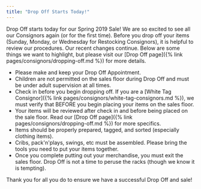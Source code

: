 ```yaml
---
title: "Drop Off Starts Today!"
---
```


Drop Off starts today for our Spring 2019 Sale! We are so excited to see all our Consignors again (or for the first time). Before you drop off your items (Sunday, Monday, or Wednesday for Restocking Consignors), it is helpful to review our procedures. Our recent changes continue. Below are some things we want to highlight, but please visit our [Drop Off page]({% link pages/consignors/dropping-off.md %}) for more details.

* Please make and keep your Drop Off Appointment.
* Children are not permitted on the sales floor during Drop Off and must be under adult supervision at all times.
* Check in before you begin dropping off. If you are a [White Tag Consignor]({% link pages/consignors/white-tag-consignors.md %}), we must verify that BEFORE you begin placing your items on the sales floor.
* Your items will be reviewed after check in and before being placed on the sale floor. Read our [Drop Off page]({% link pages/consignors/dropping-off.md %}) for more specifics.
* Items should be properly prepared, tagged, and sorted (especially clothing items).
* Cribs, pack'n'plays, swings, etc must be assembled. Please bring the tools you need to put your items together.
* Once you complete putting out your merchandise, you must exit the sales floor. Drop Off is not a time to peruse the racks (though we know it is tempting).

Thank you for all you do to ensure we have a successful Drop Off and sale!
